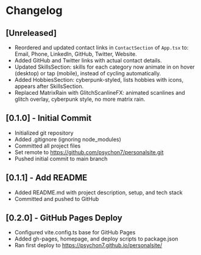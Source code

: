 # Changelog

## [Unreleased]
- Reordered and updated contact links in `ContactSection` of `App.tsx` to: Email, Phone, LinkedIn, GitHub, Twitter, Website.
- Added GitHub and Twitter links with actual contact details.
- Updated SkillsSection: skills for each category now animate in on hover (desktop) or tap (mobile), instead of cycling automatically.
- Added HobbiesSection: cyberpunk-styled, lists hobbies with icons, appears after SkillsSection.
- Replaced MatrixRain with GlitchScanlineFX: animated scanlines and glitch overlay, cyberpunk style, no more matrix rain.

## [0.1.0] - Initial Commit
- Initialized git repository
- Added .gitignore (ignoring node_modules)
- Committed all project files
- Set remote to https://github.com/psychon7/personalsite.git
- Pushed initial commit to main branch

## [0.1.1] - Add README
- Added README.md with project description, setup, and tech stack
- Committed and pushed to GitHub 

## [0.2.0] - GitHub Pages Deploy
- Configured vite.config.ts base for GitHub Pages
- Added gh-pages, homepage, and deploy scripts to package.json
- Ran first deploy to https://psychon7.github.io/personalsite/ 